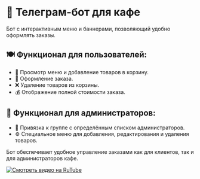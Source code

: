 # 🤖 Телеграм-бот для кафе  

Бот с интерактивным меню и баннерами, позволяющий удобно оформлять заказы.  

## 🍽 Функционал для пользователей:  
- 📜 Просмотр меню и добавление товаров в корзину.  
- 🛒 Оформление заказа.  
- ❌ Удаление товаров из корзины.  
- 💰 Отображение полной стоимости заказа.  

## 🔧 Функционал для администраторов:  
- 👥 Привязка к группе с определённым списком администраторов.  
- ⚙️ Специальное меню для добавления, редактирования и удаления товаров.  

Бот обеспечивает удобное управление заказами как для клиентов, так и для администраторов кафе.  

[![Смотреть видео на RuTube](https://upload.wikimedia.org/wikipedia/commons/6/69/RuTube_Logo.png)](https://rutube.ru/video/private/b792bc8af1de04789b546962e700ab39/?p=96up4yk6Y9Ea_c21wpqx2w)
